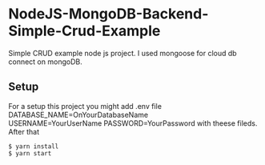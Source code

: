 # NodeJS-MongoDB-Backend-Simple-Crud-Example

Simple CRUD example node js project. I used mongoose for cloud db connect on mongoDB.


## Setup

For a setup this project you might add .env file  
DATABASE_NAME=OnYourDatabaseName  
USERNAME=YourUserName
PASSWORD=YourPassword 
with theese fileds. After that

```
$ yarn install
$ yarn start
```
